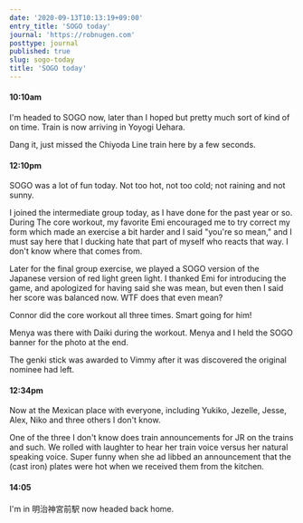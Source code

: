 ```yaml
---
date: '2020-09-13T10:13:19+09:00'
entry_title: 'SOGO today'
journal: 'https://robnugen.com'
posttype: journal
published: true
slug: sogo-today
title: 'SOGO today'
---
```


#### 10:10am

I'm headed to SOGO now, later than I hoped but pretty much sort of kind of on time.  Train is now arriving in Yoyogi Uehara.

Dang it, just missed the Chiyoda Line train here by a few seconds.

#### 12:10pm

SOGO was a lot of fun today.  Not too hot, not too cold; not raining and not sunny.

I joined the intermediate group today, as I have done for the past year or so.  During The core workout, my favorite Emi encouraged me to try correct my form which made an exercise a bit harder and I said "you're so mean," and I must say here that I ducking hate that part of myself who reacts that way. I don't know where that comes from.

Later for the final group exercise, we played a SOGO version of the Japanese version of red light green light.  I thanked Emi for introducing the game, and apologized for having said she was mean, but even then I said her score was balanced now.  WTF does that even mean?

Connor did the core workout all three times.  Smart going for him!  

Menya was there with Daiki during the workout.  Menya and I held the SOGO banner for the photo at the end.

The genki stick was awarded to Vimmy after it was discovered the original nominee had left.

#### 12:34pm

Now at the Mexican place with everyone, including Yukiko, Jezelle, Jesse, Alex, Niko and three others I don't know.

One of the three I don't know does train announcements for JR on the trains and such. We rolled with laughter to hear her train voice versus her natural speaking voice.  Super funny when she ad libbed an announcement that the (cast iron) plates were hot when we received them from the kitchen.

#### 14:05

I'm in 明治神宮前駅 now headed back home.
